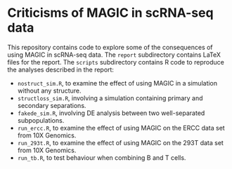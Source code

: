 # Criticisms of MAGIC in scRNA-seq data

This repository contains code to explore some of the consequences of using MAGIC in scRNA-seq data.
The `report` subdirectory contains LaTeX files for the report.
The `scripts` subdirectory contains R code to reproduce the analyses described in the report:

- `nostruct_sim.R`, to examine the effect of using MAGIC in a simulation without any structure.
- `structloss_sim.R`, involving a simulation containing primary and secondary separations.
- `fakede_sim.R`, involving DE analysis between two well-separated subpopulations.
- `run_ercc.R`, to examine the effect of using MAGIC on the ERCC data set from 10X Genomics.
- `run_293t.R`, to examine the effect of using MAGIC on the 293T data set from 10X Genomics.
- `run_tb.R`, to test behaviour when combining B and T cells.
